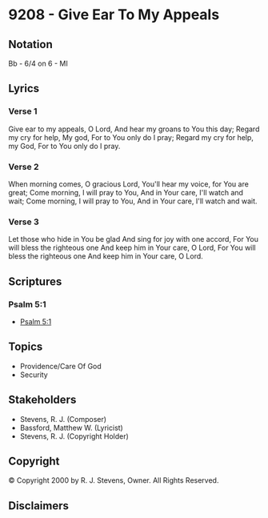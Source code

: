 # 9208 - Give Ear To My Appeals

## Notation

Bb - 6/4 on 6 - MI

## Lyrics

### Verse 1

Give ear to my appeals, O Lord, And hear my groans to You this day; Regard my cry for help, My god, For to You only do I pray; Regard my cry for help, my God, For to You only do I pray.

### Verse 2

When morning comes, O  gracious Lord, You'll hear my voice, for You are great; Come morning, I will pray to You, And in Your care, I'll watch and wait; Come morning, I will pray to You, And in Your care, I'll watch and wait.

### Verse 3

Let those who hide in You be glad And sing for joy with one accord, For You will bless the righteous one And keep him in Your care, O Lord, For You will bless the righteous one And keep him in Your care, O Lord.


## Scriptures

### Psalm 5:1

- [Psalm 5:1](https://www.biblegateway.com/passage/?search=Psalm%205%3A1)


## Topics

- Providence/Care Of God
- Security

## Stakeholders

- Stevens, R. J. (Composer)
- Bassford, Matthew W. (Lyricist)
- Stevens, R. J. (Copyright Holder)

## Copyright

© Copyright 2000 by R. J. Stevens, Owner. All Rights Reserved.


## Disclaimers


